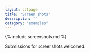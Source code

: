 ```yaml
---
layout: catpage
title: "Screen shots"
description: ""
category: "examples"
---
```


{% include screenshots.md %}

Submissions for screenshots welcomed.
